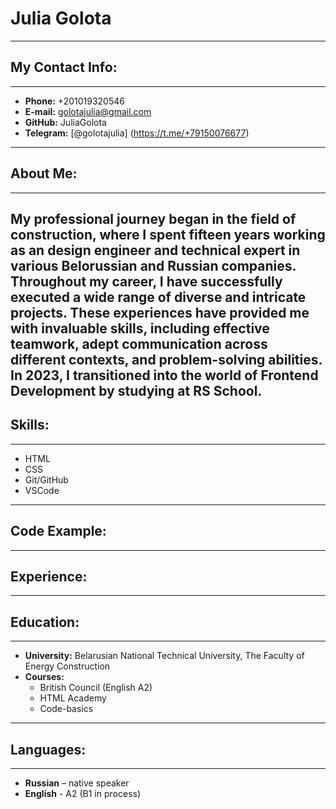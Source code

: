 # **Julia Golota**
-----
## **My Contact Info:**
-----
* **Phone:** +201019320546
* **E-mail:** golotajulia@gmail.com
* **GitHub:** JuliaGolota
* **Telegram:** [@golotajulia] (https://t.me/+79150076677)
-----
## **About Me:**
-----
My professional journey began in the field of construction, where I spent fifteen years working as an design engineer and technical expert in various Belorussian and Russian companies. Throughout my career, I have successfully executed a wide range of diverse and intricate projects. These experiences have provided me with invaluable skills, including effective teamwork, adept communication across different contexts, and problem-solving abilities. 
In 2023, I transitioned into the world of Frontend Development by studying at RS School.
-----
## **Skills:**
-----
* HTML
* CSS
* Git/GitHub
* VSCode
-----
## **Code Example:**
-----
## **Experience:**
-----
## **Education:**
-----
* **University:** Belarusian National Technical University, The Faculty of Energy Construction
* **Courses:**
    * British Council (English A2) 
    * HTML Academy
    * Code-basics
-----    
## **Languages:**
-----
* **Russian** – native speaker
* **English** - A2 (B1 in process)